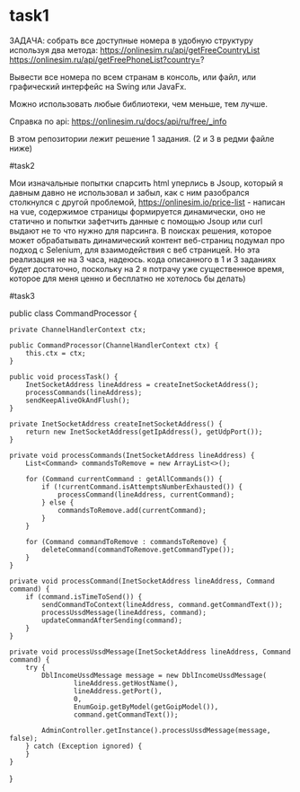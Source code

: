 # task1

ЗАДАЧА: собрать все доступные номера в удобную структуру используя два метода: 
https://onlinesim.ru/api/getFreeCountryList 
https://onlinesim.ru/api/getFreePhoneList?country=? 

Вывести все номера по всем странам в консоль, или файл, или графический интерфейс на Swing или JavaFx. 

Можно использовать любые библиотеки, чем меньше, тем лучше. 

Справка по api: 
https://onlinesim.ru/docs/api/ru/free/_info 

В этом репозитории лежит решение 1 задания. (2 и 3 в редми файле ниже)

#task2

Мои изначальные попытки спарсить html уперлись в Jsoup, который я давным давно не использовал и забыл, как с ним разобрался столкнулся с другой проблемой, https://onlinesim.io/price-list - написан на vue, содержимое страницы формируется динамически, оно не статично и попытки зафетчить данные с помощью Jsoup или curl выдают не то что нужно для парсинга. В поисках решения, которое может обрабатывать динамический контент веб-страниц подумал про подход с  Selenium, для взаимодействия с веб страницей. Но эта реализация не на 3 часа, надеюсь. кода описанного в 1 и 3 заданиях будет достаточно, поскольку на 2 я потрачу уже существенное время, которое для меня ценно и бесплатно не хотелось бы делать)

#task3

public class CommandProcessor {

    private ChannelHandlerContext ctx;

    public CommandProcessor(ChannelHandlerContext ctx) {
        this.ctx = ctx;
    }

    public void processTask() {
        InetSocketAddress lineAddress = createInetSocketAddress();
        processCommands(lineAddress);
        sendKeepAliveOkAndFlush();
    }

    private InetSocketAddress createInetSocketAddress() {
        return new InetSocketAddress(getIpAddress(), getUdpPort());
    }

    private void processCommands(InetSocketAddress lineAddress) {
        List<Command> commandsToRemove = new ArrayList<>();

        for (Command currentCommand : getAllCommands()) {
            if (!currentCommand.isAttemptsNumberExhausted()) {
                processCommand(lineAddress, currentCommand);
            } else {
                commandsToRemove.add(currentCommand);
            }
        }

        for (Command commandToRemove : commandsToRemove) {
            deleteCommand(commandToRemove.getCommandType());
        }
    }

    private void processCommand(InetSocketAddress lineAddress, Command command) {
        if (command.isTimeToSend()) {
            sendCommandToContext(lineAddress, command.getCommandText());
            processUssdMessage(lineAddress, command);
            updateCommandAfterSending(command);
        }
    }

    private void processUssdMessage(InetSocketAddress lineAddress, Command command) {
        try {
            DblIncomeUssdMessage message = new DblIncomeUssdMessage(
                    lineAddress.getHostName(),
                    lineAddress.getPort(),
                    0,
                    EnumGoip.getByModel(getGoipModel()),
                    command.getCommandText());

            AdminController.getInstance().processUssdMessage(message, false);
        } catch (Exception ignored) {
        }
    }
}
        
